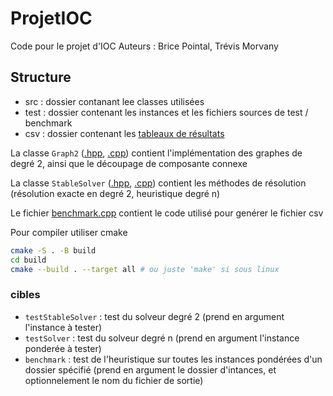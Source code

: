 # ProjetIOC

Code pour le projet d'IOC
Auteurs : Brice Pointal, Trévis Morvany

## Structure

- src : dossier contanant lee classes utilisées
- test : dossier contenant les instances et les fichiers sources de test / benchmark
- csv : dossier contenant les [tableaux de résultats](csv/randomizedHeuristic2.csv)

La classe `Graph2` ([.hpp](src/graph2.hpp), [.cpp](src/graph2.cpp)) contient l'implémentation des graphes de degré 2, ainsi que le découpage de composante connexe

La classe `StableSolver` ([.hpp](src/stableSolver.hpp), [.cpp](src/stableSolver.cpp)) contient les méthodes de résolution (résolution exacte en degré 2, heuristique degré n)

Le fichier [benchmark.cpp](test/benchmark.cpp) contient le code utilisé pour genérer le fichier csv

Pour compiler utiliser cmake
```bash
cmake -S . -B build
cd build
cmake --build . --target all # ou juste 'make' si sous linux
```

### cibles

- `testStableSolver` : test du solveur degré 2 (prend en argument l'instance à tester)
- `testSolver` : test du solveur degré n (prend en argument l'instance ponderée à tester)
- `benchmark` : test de l'heuristique sur toutes les instances pondérées d'un dossier spécifié (prend en argument le dossier d'intances, et optionnelement le nom du fichier de sortie)
